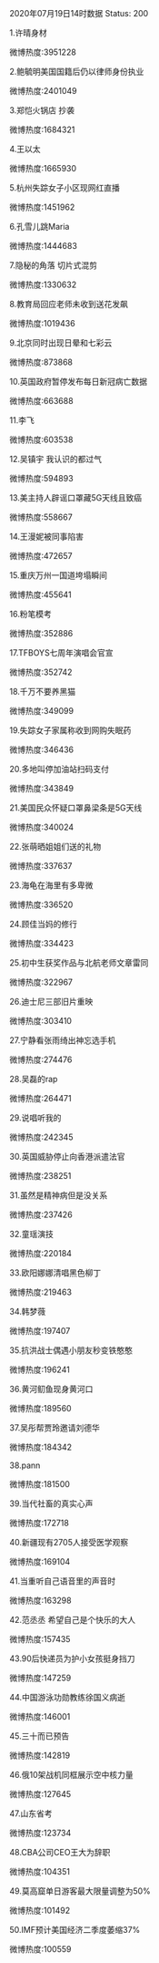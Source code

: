 2020年07月19日14时数据
Status: 200

1.许晴身材

微博热度:3951228

2.鲍毓明美国国籍后仍以律师身份执业

微博热度:2401049

3.郑恺火锅店 抄袭

微博热度:1684321

4.王以太

微博热度:1665930

5.杭州失踪女子小区现网红直播

微博热度:1451962

6.孔雪儿跳Maria

微博热度:1444683

7.隐秘的角落 切片式混剪

微博热度:1330632

8.教育局回应老师未收到送花发飙

微博热度:1019436

9.北京同时出现日晕和七彩云

微博热度:873868

10.英国政府暂停发布每日新冠病亡数据

微博热度:663688

11.李飞

微博热度:603538

12.吴镇宇 我认识的都过气

微博热度:594893

13.美主持人辟谣口罩藏5G天线且致癌

微博热度:558667

14.王漫妮被同事陷害

微博热度:472657

15.重庆万州一国道垮塌瞬间

微博热度:455641

16.粉笔模考

微博热度:352886

17.TFBOYS七周年演唱会官宣

微博热度:352742

18.千万不要养黑猫

微博热度:349099

19.失踪女子家属称收到网购失眠药

微博热度:346436

20.多地叫停加油站扫码支付

微博热度:343849

21.美国民众怀疑口罩鼻梁条是5G天线

微博热度:340024

22.张萌晒姐姐们送的礼物

微博热度:337637

23.海龟在海里有多卑微

微博热度:336520

24.顾佳当妈的修行

微博热度:334423

25.初中生获奖作品与北航老师文章雷同

微博热度:322967

26.迪士尼三部旧片重映

微博热度:303410

27.宁静看张雨绮出神忘选手机

微博热度:274476

28.吴磊的rap

微博热度:264471

29.说唱听我的

微博热度:242345

30.英国威胁停止向香港派遣法官

微博热度:238251

31.虽然是精神病但是没关系

微博热度:237426

32.童瑶演技

微博热度:220184

33.欧阳娜娜清唱黑色柳丁

微博热度:219463

34.韩梦薇

微博热度:197407

35.抗洪战士偶遇小朋友秒变铁憨憨

微博热度:196241

36.黄河鱽鱼现身黄河口

微博热度:189560

37.吴彤帮贾玲邀请刘德华

微博热度:184342

38.pann

微博热度:181500

39.当代社畜的真实心声

微博热度:172718

40.新疆现有2705人接受医学观察

微博热度:169104

41.当重听自己语音里的声音时

微博热度:163298

42.范丞丞 希望自己是个快乐的大人

微博热度:157435

43.90后快递员为护小女孩挺身挡刀

微博热度:147259

44.中国游泳功勋教练徐国义病逝

微博热度:146001

45.三十而已预告

微博热度:142819

46.俄10架战机同框展示空中核力量

微博热度:127645

47.山东省考

微博热度:123734

48.CBA公司CEO王大为辞职

微博热度:104351

49.莫高窟单日游客最大限量调整为50%

微博热度:101492

50.IMF预计美国经济二季度萎缩37%

微博热度:100559

